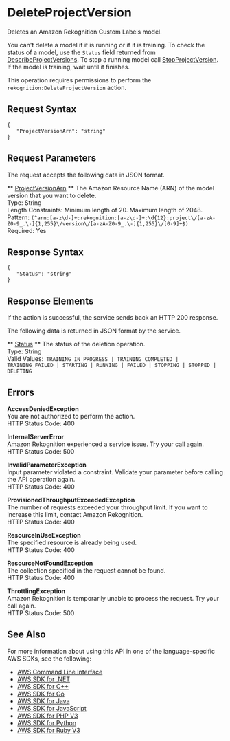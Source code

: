 # DeleteProjectVersion<a name="API_DeleteProjectVersion"></a>

Deletes an Amazon Rekognition Custom Labels model\. 

You can't delete a model if it is running or if it is training\. To check the status of a model, use the `Status` field returned from [DescribeProjectVersions](API_DescribeProjectVersions.md)\. To stop a running model call [StopProjectVersion](API_StopProjectVersion.md)\. If the model is training, wait until it finishes\.

This operation requires permissions to perform the `rekognition:DeleteProjectVersion` action\. 

## Request Syntax<a name="API_DeleteProjectVersion_RequestSyntax"></a>

```
{
   "ProjectVersionArn": "string"
}
```

## Request Parameters<a name="API_DeleteProjectVersion_RequestParameters"></a>

The request accepts the following data in JSON format\.

 ** [ProjectVersionArn](#API_DeleteProjectVersion_RequestSyntax) **   <a name="rekognition-DeleteProjectVersion-request-ProjectVersionArn"></a>
The Amazon Resource Name \(ARN\) of the model version that you want to delete\.  
Type: String  
Length Constraints: Minimum length of 20\. Maximum length of 2048\.  
Pattern: `(^arn:[a-z\d-]+:rekognition:[a-z\d-]+:\d{12}:project\/[a-zA-Z0-9_.\-]{1,255}\/version\/[a-zA-Z0-9_.\-]{1,255}\/[0-9]+$)`   
Required: Yes

## Response Syntax<a name="API_DeleteProjectVersion_ResponseSyntax"></a>

```
{
   "Status": "string"
}
```

## Response Elements<a name="API_DeleteProjectVersion_ResponseElements"></a>

If the action is successful, the service sends back an HTTP 200 response\.

The following data is returned in JSON format by the service\.

 ** [Status](#API_DeleteProjectVersion_ResponseSyntax) **   <a name="rekognition-DeleteProjectVersion-response-Status"></a>
The status of the deletion operation\.  
Type: String  
Valid Values:` TRAINING_IN_PROGRESS | TRAINING_COMPLETED | TRAINING_FAILED | STARTING | RUNNING | FAILED | STOPPING | STOPPED | DELETING` 

## Errors<a name="API_DeleteProjectVersion_Errors"></a>

 **AccessDeniedException**   
You are not authorized to perform the action\.  
HTTP Status Code: 400

 **InternalServerError**   
Amazon Rekognition experienced a service issue\. Try your call again\.  
HTTP Status Code: 500

 **InvalidParameterException**   
Input parameter violated a constraint\. Validate your parameter before calling the API operation again\.  
HTTP Status Code: 400

 **ProvisionedThroughputExceededException**   
The number of requests exceeded your throughput limit\. If you want to increase this limit, contact Amazon Rekognition\.  
HTTP Status Code: 400

 **ResourceInUseException**   
The specified resource is already being used\.  
HTTP Status Code: 400

 **ResourceNotFoundException**   
The collection specified in the request cannot be found\.  
HTTP Status Code: 400

 **ThrottlingException**   
Amazon Rekognition is temporarily unable to process the request\. Try your call again\.  
HTTP Status Code: 500

## See Also<a name="API_DeleteProjectVersion_SeeAlso"></a>

For more information about using this API in one of the language\-specific AWS SDKs, see the following:
+  [AWS Command Line Interface](https://docs.aws.amazon.com/goto/aws-cli/rekognition-2016-06-27/DeleteProjectVersion) 
+  [AWS SDK for \.NET](https://docs.aws.amazon.com/goto/DotNetSDKV3/rekognition-2016-06-27/DeleteProjectVersion) 
+  [AWS SDK for C\+\+](https://docs.aws.amazon.com/goto/SdkForCpp/rekognition-2016-06-27/DeleteProjectVersion) 
+  [AWS SDK for Go](https://docs.aws.amazon.com/goto/SdkForGoV1/rekognition-2016-06-27/DeleteProjectVersion) 
+  [AWS SDK for Java](https://docs.aws.amazon.com/goto/SdkForJava/rekognition-2016-06-27/DeleteProjectVersion) 
+  [AWS SDK for JavaScript](https://docs.aws.amazon.com/goto/AWSJavaScriptSDK/rekognition-2016-06-27/DeleteProjectVersion) 
+  [AWS SDK for PHP V3](https://docs.aws.amazon.com/goto/SdkForPHPV3/rekognition-2016-06-27/DeleteProjectVersion) 
+  [AWS SDK for Python](https://docs.aws.amazon.com/goto/boto3/rekognition-2016-06-27/DeleteProjectVersion) 
+  [AWS SDK for Ruby V3](https://docs.aws.amazon.com/goto/SdkForRubyV3/rekognition-2016-06-27/DeleteProjectVersion) 